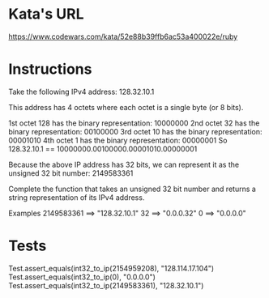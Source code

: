 # Kata's URL
https://www.codewars.com/kata/52e88b39ffb6ac53a400022e/ruby

# Instructions
Take the following IPv4 address: 128.32.10.1

This address has 4 octets where each octet is a single byte (or 8 bits).

1st octet 128 has the binary representation: 10000000
2nd octet 32 has the binary representation: 00100000
3rd octet 10 has the binary representation: 00001010
4th octet 1 has the binary representation: 00000001
So 128.32.10.1 == 10000000.00100000.00001010.00000001

Because the above IP address has 32 bits, we can represent it as the unsigned 32 bit number: 2149583361

Complete the function that takes an unsigned 32 bit number and returns a string representation of its IPv4 address.

Examples
2149583361 ==> "128.32.10.1"
32         ==> "0.0.0.32"
0          ==> "0.0.0.0"

# Tests
Test.assert_equals(int32_to_ip(2154959208), "128.114.17.104")
Test.assert_equals(int32_to_ip(0), "0.0.0.0")
Test.assert_equals(int32_to_ip(2149583361), "128.32.10.1")
